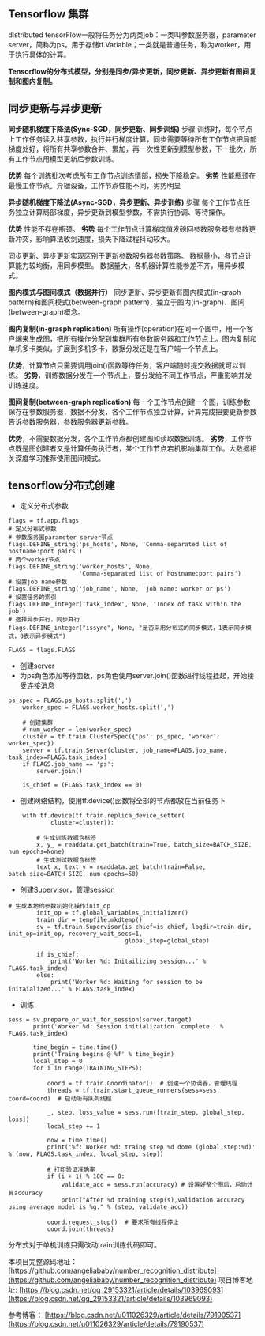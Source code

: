 ## Tensorflow 集群
distributed tensorFlow一般将任务分为两类job：一类叫参数服务器，parameter server，简称为ps，用于存储tf.Variable；一类就是普通任务，称为worker，用于执行具体的计算。


**Tensorflow的分布式模型，分别是同步/异步更新，同步更新、异步更新有图间复制和图内复制。**
## 同步更新与异步更新
**同步随机梯度下降法(Sync-SGD，同步更新、同步训练)**
步骤 训练时，每个节点上工作任务读入共享参数，执行并行梯度计算，同步需要等待所有工作节点把局部梯度处好，将所有共享参数合并、累加，再一次性更新到模型参数，下一批次，所有工作节点用模型更新后参数训练。

**优势** 每个训练批次考虑所有工作节点训练情部，损失下降稳定。
**劣势** 性能瓶颈在最慢工作节点。异楹设备，工作节点性能不同，劣势明显

**异步随机梯度下降法(Async-SGD，异步更新、异步训练)**
步骤 每个工作节点任务独立计算局部梯度，异步更新到模型参数，不需执行协调、等待操作。

**优势** 性能不存在瓶颈。
**劣势** 每个工作节点计算梯度值发磅回参数服务器有参数更新冲突，影响算法收剑速度，损失下降过程抖动较大。

同步更新、异步更新实现区别于更新参数服务器参数策略。
数据量小，各节点计算能力较均衡，用同步模型。
数据量大，各机器计算性能参差不齐，用异步模式。


**图内模式与图间模式（数据并行）**
同步更新、异步更新有图内模式(in-graph pattern)和图间模式(between-graph pattern)，独立于图内(in-graph)、图间(between-graph)概念。

**图内复制(in-grasph replication)**
所有操作(operation)在同一个图中，用一个客户端来生成图，把所有操作分配到集群所有参数服务器和工作节点上。图内复制和单机多卡类似，扩展到多机多卡，数据分发还是在客户端一个节点上。

**优势**，计算节点只需要调用join()函数等待任务，客户端随时提交数据就可以训练。
**劣势**，训练数据分发在一个节点上，要分发给不同工作节点，严重影响并发训练速度。

**图间复制(between-graph replication)**
每一个工作节点创建一个图，训练参数保存在参数服务器，数据不分发，各个工作节点独立计算，计算完成把要更新参数告诉参数服务器，参数服务器更新参数。

**优势**，不需要数据分发，各个工作节点都创建图和读取数据训练。
**劣势**，工作节点既是图创建者又是计算任务执行者，某个工作节点宕机影响集群工作。大数据相关深度学习推荐使用图间模式。

## tensorflow分布式创建

 - 定义分布式参数

```
flags = tf.app.flags
# 定义分布式参数
# 参数服务器parameter server节点
flags.DEFINE_string('ps_hosts', None, 'Comma-separated list of hostname:port pairs')
# 两个worker节点
flags.DEFINE_string('worker_hosts', None,
                    'Comma-separated list of hostname:port pairs')
# 设置job name参数
flags.DEFINE_string('job_name', None, 'job name: worker or ps')
# 设置任务的索引
flags.DEFINE_integer('task_index', None, 'Index of task within the job')
# 选择异步并行，同步并行
flags.DEFINE_integer("issync", None, "是否采用分布式的同步模式，1表示同步模式，0表示异步模式")

FLAGS = flags.FLAGS
```

 - 创建server
 - 为ps角色添加等待函数，ps角色使用server.join()函数进行线程挂起，开始接受连接消息

```
ps_spec = FLAGS.ps_hosts.split(',')
    worker_spec = FLAGS.worker_hosts.split(',')

    # 创建集群
    # num_worker = len(worker_spec)
    cluster = tf.train.ClusterSpec({'ps': ps_spec, 'worker': worker_spec})
    server = tf.train.Server(cluster, job_name=FLAGS.job_name, task_index=FLAGS.task_index)
    if FLAGS.job_name == 'ps':
        server.join()

    is_chief = (FLAGS.task_index == 0)
```

 - 创建网络结构，使用tf.device()函数将全部的节点都放在当前任务下
```
    with tf.device(tf.train.replica_device_setter(
            cluster=cluster)):

        # 生成训练数据含标签
        x, y_ = readdata.get_batch(train=True, batch_size=BATCH_SIZE, num_epochs=None)
        # 生成测试数据含标签
        text_x, text_y = readdata.get_batch(train=False, batch_size=BATCH_SIZE, num_epochs=50)       
```

 - 创建Supervisor，管理session
```
# 生成本地的参数初始化操作init_op
        init_op = tf.global_variables_initializer()
        train_dir = tempfile.mkdtemp()
        sv = tf.train.Supervisor(is_chief=is_chief, logdir=train_dir, init_op=init_op, recovery_wait_secs=1,
                                 global_step=global_step)

        if is_chief:
            print('Worker %d: Initailizing session...' % FLAGS.task_index)
        else:
            print('Worker %d: Waiting for session to be initaialized...' % FLAGS.task_index)
```

 - 训练
 ```
 sess = sv.prepare_or_wait_for_session(server.target)
        print('Worker %d: Session initialization  complete.' % FLAGS.task_index)

        time_begin = time.time()
        print('Traing begins @ %f' % time_begin)
        local_step = 0
        for i in range(TRAINING_STEPS):

            coord = tf.train.Coordinator()  # 创建一个协调器，管理线程
            threads = tf.train.start_queue_runners(sess=sess, coord=coord)  # 启动所有队列线程

            _, step, loss_value = sess.run([train_step, global_step, loss])
            local_step += 1

            now = time.time()
            print('%f: Worker %d: traing step %d dome (global step:%d)' % (now, FLAGS.task_index, local_step, step))

            # 打印验证准确率
            if (i + 1) % 100 == 0:
                validate_acc = sess.run(accuracy) # 设置好整个图后，启动计算accuracy
                print("After %d training step(s),validation accuracy using average model is %g." % (step, validate_acc))

            coord.request_stop()  # 要求所有线程停止
            coord.join(threads)
```

分布式对于单机训练只需改动train训练代码即可。

本项目完整源码地址：[https://github.com/angeliababy/number_recognition_distribute](https://github.com/angeliababy/number_recognition_distribute)
项目博客地址: [https://blog.csdn.net/qq_29153321/article/details/103969093](https://blog.csdn.net/qq_29153321/article/details/103969093)

参考博客：
[https://blog.csdn.net/u011026329/article/details/79190537](https://blog.csdn.net/u011026329/article/details/79190537)